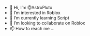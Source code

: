 - 👋 Hi, I’m @AstroPluto
- 👀 I’m interested in Roblox
- 🌱 I’m currently learning Script
- 💞️ I’m looking to collaborate on Roblox
- 📫 How to reach me ...

<!---
AstroPluto/AstroPluto is a ✨ special ✨ repository because its `README.md` (this file) appears on your GitHub profile.
You can click the Preview link to take a look at your changes.
--->
